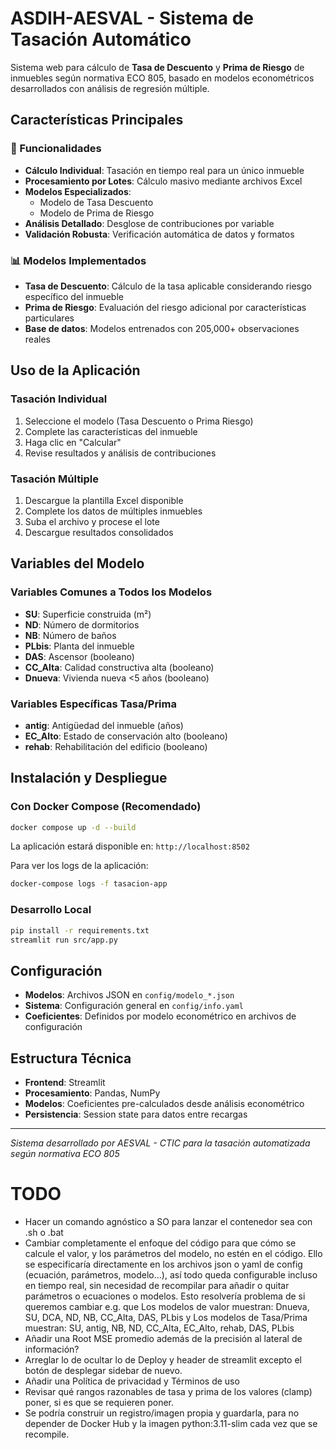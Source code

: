 # ASDIH-AESVAL - Sistema de Tasación Automático

Sistema web para cálculo de **Tasa de Descuento** y **Prima de Riesgo** de inmuebles según normativa ECO 805, basado en modelos econométricos desarrollados con análisis de regresión múltiple.

## Características Principales

### 🎯 Funcionalidades
- **Cálculo Individual**: Tasación en tiempo real para un único inmueble
- **Procesamiento por Lotes**: Cálculo masivo mediante archivos Excel
- **Modelos Especializados**: 
  - Modelo de Tasa Descuento
  - Modelo de Prima de Riesgo
- **Análisis Detallado**: Desglose de contribuciones por variable
- **Validación Robusta**: Verificación automática de datos y formatos

### 📊 Modelos Implementados
- **Tasa de Descuento**: Cálculo de la tasa aplicable considerando riesgo específico del inmueble
- **Prima de Riesgo**: Evaluación del riesgo adicional por características particulares
- **Base de datos**: Modelos entrenados con 205,000+ observaciones reales

## Uso de la Aplicación

### Tasación Individual
1. Seleccione el modelo (Tasa Descuento o Prima Riesgo)
2. Complete las características del inmueble
3. Haga clic en "Calcular"
4. Revise resultados y análisis de contribuciones

### Tasación Múltiple
1. Descargue la plantilla Excel disponible
2. Complete los datos de múltiples inmuebles
3. Suba el archivo y procese el lote
4. Descargue resultados consolidados

## Variables del Modelo

### Variables Comunes a Todos los Modelos
- **SU**: Superficie construida (m²)
- **ND**: Número de dormitorios  
- **NB**: Número de baños
- **PLbis**: Planta del inmueble
- **DAS**: Ascensor (booleano)
- **CC_Alta**: Calidad constructiva alta (booleano)
- **Dnueva**: Vivienda nueva <5 años (booleano)

### Variables Específicas Tasa/Prima
- **antig**: Antigüedad del inmueble (años)
- **EC_Alto**: Estado de conservación alto (booleano)
- **rehab**: Rehabilitación del edificio (booleano)

## Instalación y Despliegue

### Con Docker Compose (Recomendado)
```bash
docker compose up -d --build
```
La aplicación estará disponible en: `http://localhost:8502`

Para ver los logs de la aplicación:

```bash
docker-compose logs -f tasacion-app
```

### Desarrollo Local
```bash
pip install -r requirements.txt
streamlit run src/app.py
```

## Configuración

- **Modelos**: Archivos JSON en `config/modelo_*.json`
- **Sistema**: Configuración general en `config/info.yaml`
- **Coeficientes**: Definidos por modelo econométrico en archivos de configuración

## Estructura Técnica

- **Frontend**: Streamlit
- **Procesamiento**: Pandas, NumPy
- **Modelos**: Coeficientes pre-calculados desde análisis econométrico
- **Persistencia**: Session state para datos entre recargas

---

*Sistema desarrollado por AESVAL - CTIC para la tasación automatizada según normativa ECO 805*

# TODO

- Hacer un comando agnóstico a SO para lanzar el contenedor sea con .sh o .bat
- Cambiar completamente el enfoque del código para que cómo se calcule el valor, y los parámetros del modelo, no estén en el código. Ello se especificaría directamente en los archivos json o yaml de config (ecuación, parámetros, modelo...), así todo queda configurable incluso en tiempo real, sin necesidad de recompilar para añadir o quitar parámetros o ecuaciones o modelos. Esto resolvería problema de si queremos cambiar e.g. que Los modelos de valor muestran: Dnueva, SU, DCA, ND, NB, CC_Alta, DAS, PLbis y Los modelos de Tasa/Prima muestran: SU, antig, NB, ND, CC_Alta, EC_Alto, rehab, DAS, PLbis
- Añadir una Root MSE promedio además de la precisión al lateral de información?
- Arreglar lo de ocultar lo de Deploy y header de streamlit excepto el botón de desplegar sidebar de nuevo.
- Añadir una Política de privacidad y Términos de uso
- Revisar qué rangos razonables de tasa y prima de los valores (clamp) poner, si es que se requieren poner.
- Se podría construir un registro/imagen propia y guardarla, para no depender de Docker Hub y la imagen python:3.11-slim cada vez que se recompile.
